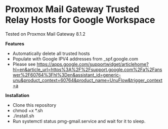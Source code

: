 # Proxmox Mail Gateway Trusted Relay Hosts for Google Workspace

Tested on Proxmox Mail Gateway 8.1.2

**Features**

- Automatically delete all trusted hosts
- Populate with Google IPV4 addresses from _spf.google.com
- Please see https://apps.google.com/supportwidget/articlehome?hl=en&article_url=https%3A%2F%2Fsupport.google.com%2Fa%2Fanswer%2F60764%3Fhl%3Den&assistant_id=generic-unu&product_context=60764&product_name=UnuFlow&trigger_context=a

**Installation**

- Clone this repository
- chmod +x *.sh
- ./install.sh
- Run systemctl status pmg-gmail.service and wait for it to sleep.
